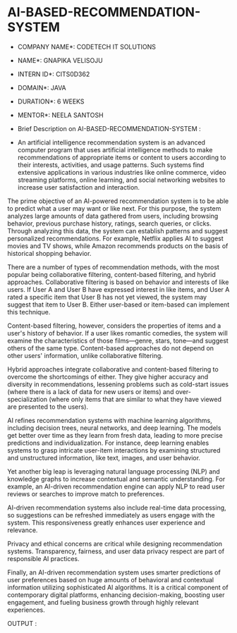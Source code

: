 # AI-BASED-RECOMMENDATION-SYSTEM

* COMPANY NAME*: CODETECH IT SOLUTIONS

* NAME*: GNAPIKA VELISOJU

* INTERN ID*: CITS0D362

* DOMAIN*: JAVA

* DURATION*: 6 WEEKS

* MENTOR*: NEELA SANTOSH

* Brief Description on  AI-BASED-RECOMMENDATION-SYSTEM :

* An artificial intelligence recommendation system is an advanced computer program that uses artificial intelligence methods to make recommendations of appropriate items or content to users according to their interests, activities, and usage patterns. Such systems find extensive applications in various industries like online commerce, video streaming platforms, online learning, and social networking websites to increase user satisfaction and interaction.

The prime objective of an AI-powered recommendation system is to be able to predict what a user may want or like next. For this purpose, the system analyzes large amounts of data gathered from users, including browsing behavior, previous purchase history, ratings, search queries, or clicks. Through analyzing this data, the system can establish patterns and suggest personalized recommendations. For example, Netflix applies AI to suggest movies and TV shows, while Amazon recommends products on the basis of historical shopping behavior.

There are a number of types of recommendation methods, with the most popular being collaborative filtering, content-based filtering, and hybrid approaches. Collaborative filtering is based on behavior and interests of like users. If User A and User B have expressed interest in like items, and User A rated a specific item that User B has not yet viewed, the system may suggest that item to User B. Either user-based or item-based can implement this technique.

Content-based filtering, however, considers the properties of items and a user's history of behavior. If a user likes romantic comedies, the system will examine the characteristics of those films—genre, stars, tone—and suggest others of the same type. Content-based approaches do not depend on other users' information, unlike collaborative filtering.

Hybrid approaches integrate collaborative and content-based filtering to overcome the shortcomings of either. They give higher accuracy and diversity in recommendations, lessening problems such as cold-start issues (where there is a lack of data for new users or items) and over-specialization (where only items that are similar to what they have viewed are presented to the users).

AI refines recommendation systems with machine learning algorithms, including decision trees, neural networks, and deep learning. The models get better over time as they learn from fresh data, leading to more precise predictions and individualization. For instance, deep learning enables systems to grasp intricate user-item interactions by examining structured and unstructured information, like text, images, and user behavior.

Yet another big leap is leveraging natural language processing (NLP) and knowledge graphs to increase contextual and semantic understanding. For example, an AI-driven recommendation engine can apply NLP to read user reviews or searches to improve match to preferences.

AI-driven recommendation systems also include real-time data processing, so suggestions can be refreshed immediately as users engage with the system. This responsiveness greatly enhances user experience and relevance.

Privacy and ethical concerns are critical while designing recommendation systems. Transparency, fairness, and user data privacy respect are part of responsible AI practices.

Finally, an AI-driven recommendation system uses smarter predictions of user preferences based on huge amounts of behavioral and contextual information utilizing sophisticated AI algorithms. It is a critical component of contemporary digital platforms, enhancing decision-making, boosting user engagement, and fueling business growth through highly relevant experiences.

OUTPUT :

